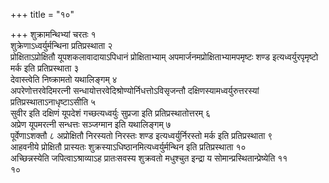 +++
title = "१०"

+++
शुक्रामन्थिभ्यां चरतः १  
शुक्रेणाऽध्वर्युर्मन्थिना प्रतिप्रस्थाता २  
प्रोक्षिताऽप्रोक्षितौ यूपशकलावादायाऽपिधानं प्रोक्षिताभ्याम् अपमार्जनमप्रोक्षिताभ्यामपमृष्टः शण्ड इत्यध्वर्युरपृमृष्टो मर्क इति प्रतिप्रस्थाता ३  
देवास्त्वेति निष्क्रामतो यथालिङ्गम् ४  
अपरेणोत्तरवेदिमरत्नी सन्धायोत्तरवेदिश्रोण्योर्निधत्तोऽविसृजन्तौ दक्षिणस्यामध्वर्युरुत्तरस्यां प्रतिप्रस्थाताऽनाधृष्टाऽसीति ५  
सुवीर इति दक्षिणं यूपदेशं गच्छत्यध्वर्युः सुप्रजा इति प्रतिप्रस्थातोत्तरम् ६  
अप्रेण यूपमरत्नी सन्धत्तः सञ्जग्मान इति यथालिङ्गम् ७  
पूर्वेणाऽशक्तौ ८ अप्रोक्षितौ निरस्यतो निरस्तः शण्ड इत्यध्वर्युर्निरस्तो मर्क इति प्रतिप्रस्थाता ९  
आहवनीये प्रोक्षितौ प्रास्यतः शुक्रस्याऽधिष्ठानमित्यध्वर्युर्मन्थिन इति प्रतिप्रस्थाता १०  
अच्छिन्नस्येति जपित्वाऽश्राव्याऽह प्रातःसवस्य शुक्रवतो मधुश्चुत इन्द्रा य सोमान्प्रस्थितान्प्रेष्येति ११  
१०  
  
  
